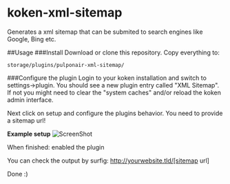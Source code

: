 koken-xml-sitemap
=================

Generates a xml sitemap that can be submited to search engines like Google, Bing etc.


##Usage
###Install
Download or clone this repository. Copy everything to:
 ```
storage/plugins/pulponair-xml-sitemap/
```
###Configure the plugin
Login to your koken installation and switch to settings->plugin. You should see a new plugin entry called "XML Sitemap". If not you might need to clear the "system caches" and/or reload the koken admin interface.

Next click on setup and configure the plugins behavior.
You need to provide a sitemap url!

**Example setup**
![ScreenShot](http://i.imgur.com/m19cPmG.png)

When finished: enabled the plugin

You can check the output by surfig: http://yourwebsite.tld/[sitemap url]

Done :)

